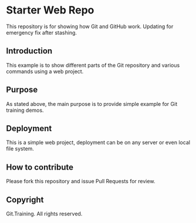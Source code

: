 # Starter Web Repo

This repository is for showing how Git and GitHub work.
Updating for emergency fix after stashing.

## Introduction

This example is to show different parts of the Git repository and various commands using a web project.

## Purpose

As stated above, the main purpose is to provide simple example for Git training demos.

## Deployment

This is a simple web project, deployment can be on any server or even local file system.

## How to contribute

Please fork this repository and issue Pull Requests for review.

## Copyright

Git.Training. All rights reserved.